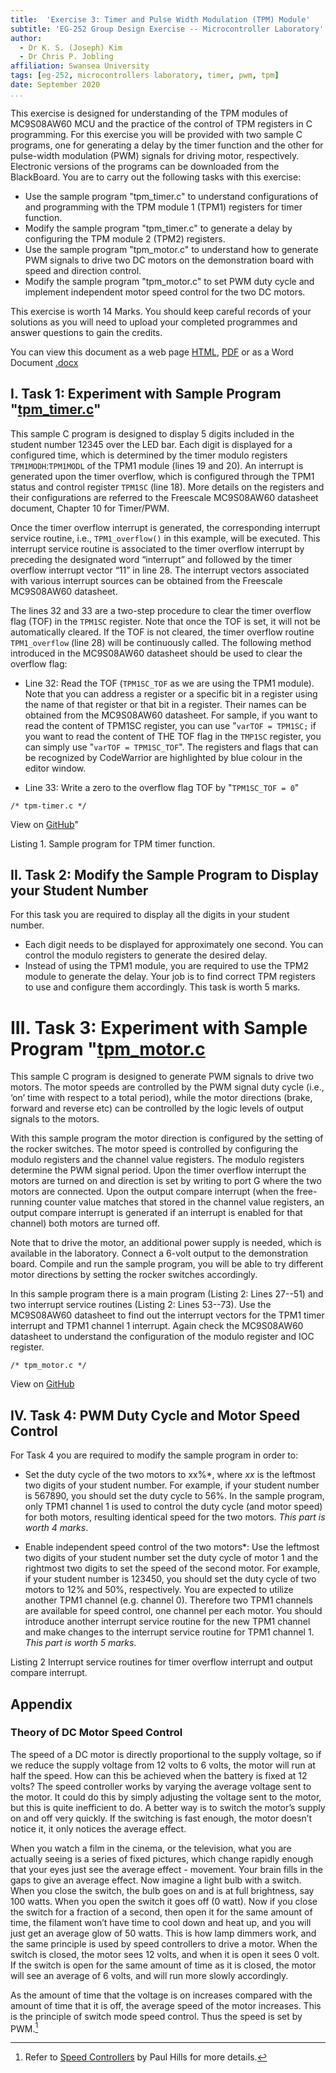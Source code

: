```yaml
---
title:  'Exercise 3: Timer and Pulse Width Modulation (TPM) Module'
subtitle: 'EG-252 Group Design Exercise -- Microcontroller Laboratory'
author:
  - Dr K. S. (Joseph) Kim
  - Dr Chris P. Jobling
affiliation: Swansea University
tags: [eg-252, microcontrollers laboratory, timer, pwm, tpm]
date: September 2020
...
```


This exercise is designed for understanding of the TPM modules of MC9S08AW60 MCU
and the practice of the control of TPM registers in C programming. For this exercise
you will be provided with two sample C programs, one for generating a delay by
the timer function and the other for pulse-width modulation (PWM) signals for
driving motor, respectively. Electronic versions of the programs can be
downloaded from the BlackBoard. You are to carry out the following tasks with
this exercise:

- Use the sample program "tpm_timer.c" to understand configurations of and
programming with the TPM module 1 (TPM1) registers for timer function. 
- Modify the sample program "tpm_timer.c" to generate a delay by configuring the
TPM module 2 (TPM2) registers. 
- Use the sample program "tpm_motor.c" to understand how to generate PWM signals 
to drive two DC motors on the demonstration board with speed and direction control. 
- Modify the sample program "tpm_motor.c" to set PWM duty cycle and implement independent motor
speed control for the two DC motors.

This exercise is worth 14 Marks. You should keep careful records of your solutions as you will need to upload
your completed programmes and answer questions to gain the credits.

You can view this document as a web page [HTML](exercise3.html), [PDF](exercise3.pdf) or as a Word Document [.docx](exercise3.docx)

## I. Task 1: Experiment with Sample Program "[tpm_timer.c](https://github.com/cpjobling/EG-252-Resources/tree/master/Microcontroller-Interfacing/Exercises/Exercise3/tpm_timer.c)"

This sample C program is designed to display 5 digits included in the student
number 12345 over the LED bar. Each digit is displayed for a configured time,
which is determined by the timer modulo registers `TPM1MODH`:`TPM1MODL` of the
TPM1 module (lines 19 and 20). An interrupt is generated upon the timer
overflow, which is configured through the TPM1 status and control register
`TPM1SC` (line 18). More details on the registers and their configurations are
referred to the Freescale MC9S08AW60 datasheet document, Chapter 10 for
Timer/PWM.

Once the timer overflow interrupt is generated, the corresponding interrupt
service routine, i.e., `TPM1_overflow()` in this example, will be executed.
This interrupt service routine is associated to the timer overflow interrupt
by preceding the designated word “interrupt” and followed by the timer
overflow interrupt vector “11” in line 28. The interrupt vectors associated
with various interrupt sources can be obtained from the Freescale MC9S08AW60
datasheet. 

The lines 32 and 33 are a two-step procedure to clear the timer
overflow flag (TOF) in the `TPM1SC` register. Note that once the TOF is set, it
will not be automatically cleared. If the TOF is not cleared, the timer
overflow routine `TPM1_overflow` (line 28) will be continuously called. The
following method introduced in the MC9S08AW60 datasheet should be used to
clear the overflow flag: 

- Line 32: Read the TOF (`TPM1SC_TOF` as we are using the
TPM1 module). Note that you can address a register or a specific bit in a
register using the name of that register or that bit in a register. Their
names can be obtained from the MC9S08AW60 datasheet. For sample, if you want
to read the content of TPM1SC register, you can use "`varTOF = TPM1SC;` if you
want to read the content of THE TOF flag in the `TMP1SC` register, you can simply
use "`varTOF = TPM1SC_TOF`". The registers and flags that can be recognized by
CodeWarrior are highlighted by blue colour in the editor window. 

- Line 33: Write a zero to the overflow flag TOF by "`TPM1SC_TOF = 0`"

~~~~{include="tpm_timer.c" #tpm_timer_c .c .numberLines}
/* tpm-timer.c */
~~~~~~~~~~
View on [GitHub](https://github.com/cpjobling/EG-252-Resources/blob/master/Microcontroller-Interfacing/Exercises/Exercise3/tpm_timer.c)" 

Listing 1. Sample program for TPM timer function.


## II. Task 2: Modify the Sample Program to Display your Student Number 

For this task you are required to display all the digits in
your student number. 

- Each digit needs to be displayed for approximately one
second. You can control the modulo registers to generate the desired delay. 
- Instead of using the TPM1 module, you are required to use the TPM2 module to
generate the delay. Your job is to find correct TPM registers to use and
configure them accordingly. This task is worth 5 marks. 

# III. Task 3: Experiment with Sample Program "[tpm_motor.c](https://github.com/cpjobling/EG-252-Resources/tree/master/Microcontroller-Interfacing/Exercises/Exercise3/tpm_motor.c) 

This sample C program is designed to generate PWM signals to drive two motors.
The motor speeds are controlled by the PWM signal duty cycle (i.e., ‘on’ time
with respect to a total period), while the motor directions (brake, forward
and reverse etc) can be controlled by the logic levels of output signals to
the motors.

With
this sample program the motor direction is configured by the setting of the
rocker switches. The motor speed is controlled by configuring the modulo
registers and the channel value registers. The modulo registers determine the
PWM signal period. Upon the timer overflow interrupt the motors are turned on
and direction is set by writing to port G where the two motors are connected.
Upon the output compare interrupt (when the free-running counter value matches
that stored in the channel value registers, an output compare interrupt is
generated if an interrupt is enabled for that channel) both motors are turned
off. 

Note that to drive the motor, an additional power supply is needed, which
is available in the laboratory. Connect a 6-volt output to the demonstration
board. Compile and run the sample program, you will be able to try different
motor directions by setting the rocker switches accordingly. 

In this sample program there is a main program (Listing 2: Lines 27--51) and
two interrupt service routines (Listing 2: Lines 53--73). Use the MC9S08AW60
datasheet to find out the interrupt vectors for the TPM1 timer interrupt and
TPM1 channel 1 interrupt. Again check the MC9S08AW60 datasheet to understand
the configuration of the modulo register and IOC register.

~~~~{include="tpm_motor.c" #tpm_motor_c .c .numberLines}
/* tpm_motor.c */
~~~~~~~~~~

View on [GitHub](https://github.com/cpjobling/EG-252-Resources/blob/master/Microcontroller-Interfacing/Exercises/Exercise3/tpm_motor.c) 

## IV. Task 4: PWM Duty Cycle and Motor Speed Control

For Task 4 you are required to modify the sample program in order to: 

- Set the duty cycle of the two motors to xx%*, where _xx_ is the leftmost
two digits of your student number. For example, if your student number is
567890, you should set the duty cycle to 56%. In the sample program, only TPM1
channel 1 is used to control the duty cycle (and motor speed) for both motors,
resulting identical speed for the two motors. *This part is worth 4 marks*.

- Enable independent speed control of the two motors*: Use the leftmost two
digits of your student number set the duty cycle of motor 1 and the rightmost two digits 
to set the speed of the second motor.
For example, if your student number is 123450, you
should set the duty cycle of two motors to 12% and 50%, respectively. You are
expected to utilize another TPM1 channel (e.g. channel 0). Therefore two TPM1
channels are available for speed control, one channel per each motor. You
should introduce another interrupt service routine for the new TPM1 channel
and make changes to the interrupt service routine for TPM1 channel 1. _This
part is worth 5 marks_.

Listing 2 Interrupt service routines for timer overflow interrupt and
output compare interrupt. 

## Appendix 
### Theory of DC Motor Speed Control 

The
speed of a DC motor is directly proportional to the supply voltage, so if we
reduce the supply voltage from 12 volts to 6 volts, the motor will run at half
the speed. How can this be achieved when the battery is fixed at 12 volts? The
speed controller works by varying the average voltage sent to the motor. It
could do this by simply adjusting the voltage sent to the motor, but this is
quite inefficient to do. A better way is to switch the motor’s supply on and
off very quickly. If the switching is fast enough, the motor doesn’t notice
it, it only notices the average effect. 

When you watch a film in the cinema, or the
television, what you are actually seeing is a series of fixed pictures, which
change rapidly enough that your eyes just see the average effect - movement.
Your brain fills in the gaps to give an average effect. Now imagine a light
bulb with a switch. When you close the switch, the bulb goes on and is at full
brightness, say 100 watts. When you open the switch it goes off (0 watt). Now
if you close the switch for a fraction of a second, then open it for the same
amount of time, the filament won’t have time to cool down and heat up, and you
will just get an average glow of 50 watts. This is how lamp dimmers work, and
the same principle is used by speed controllers to drive a motor. When the
switch is closed, the motor sees 12 volts, and when it is open it sees 0 volt.
If the switch is open for the same amount of time as it is closed, the motor
will see an average of 6 volts, and will run more slowly accordingly. 

As the amount of time that the voltage is on increases compared with the
amount of time that it is off, the average speed of the motor increases. This
is the principle of switch mode speed control. Thus the speed is set by
PWM.[^1]

[^1]: Refer to [Speed Controllers](http://homepages.which.net/~paul.hills/SpeedControl/SpeedControllersBody.html) by Paul Hills for more details.
